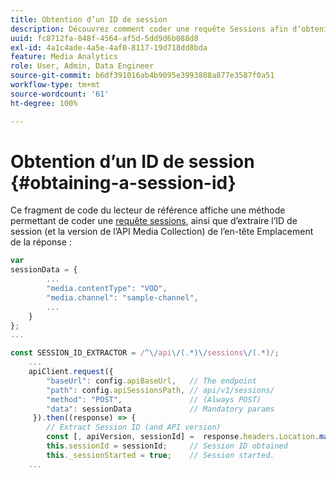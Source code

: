 ```yaml
---
title: Obtention d’un ID de session
description: Découvrez comment coder une requête Sessions afin dʼobtenir lʼidentifiant de session à partir de lʼen-tête Emplacement dans une réponse.
uuid: fc8712fa-848f-4564-af5d-5dd9d6b088d8
exl-id: 4a1c4ade-4a5e-4af0-8117-19d718dd8bda
feature: Media Analytics
role: User, Admin, Data Engineer
source-git-commit: b6df391016ab4b9095e3993808a877e3587f0a51
workflow-type: tm+mt
source-wordcount: '61'
ht-degree: 100%

---
```


# Obtention d’un ID de session {#obtaining-a-session-id}

Ce fragment de code du lecteur de référence affiche une méthode permettant de coder une [requête sessions](/help/media-collection-api/mc-api-ref/mc-api-sessions-req.md), ainsi que d’extraire l’ID de session (et la version de l’API Media Collection) de l’en-tête Emplacement de la réponse :

```js
var  
sessionData = { 
        ... 
        "media.contentType": "VOD", 
        "media.channel": "sample-channel", 
        ... 
    } 
}; 
...

const SESSION_ID_EXTRACTOR = /^\/api\/(.*)\/sessions\/(.*)/; 
    ...
    apiClient.request({ 
        "baseUrl": config.apiBaseUrl,   // The endpoint 
        "path": config.apiSessionsPath, // api/v1/sessions/ 
        "method": "POST",               // (Always POST) 
        "data": sessionData             // Mandatory params 
     }).then((response) => { 
        // Extract Session ID (and API version) 
        const [, apiVersion, sessionId] =  response.headers.Location.match(SESSION_ID_EXTRACTOR);  
        this.sessionId = sessionId;     // Session ID obtained 
        this._sessionStarted = true;    // Session started. 
    ...
```
